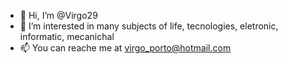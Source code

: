 - 👋 Hi, I’m @Virgo29
- 👀 I’m interested in many subjects of life, tecnologies, eletronic, informatic, mecanichal 
- 📫 You can reache me at virgo_porto@hotmail.com
